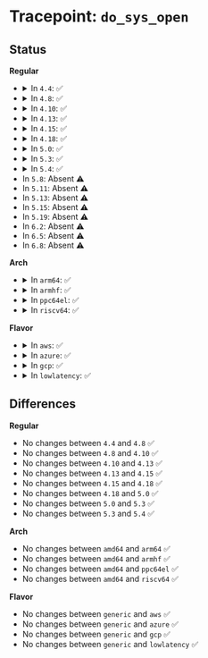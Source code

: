 # Tracepoint: <code>do_sys_open</code>

## Status
<b>Regular</b>
<ul>
<li>
<details>
<summary>In <code>4.4</code>: ✅</summary>

Event:

```c
struct trace_event_raw_do_sys_open {
    struct trace_entry ent;
    u32 __data_loc_filename;
    int flags;
    int mode;
    char __data[0];
};
```
Function:

```c
void trace_event_raw_event_do_sys_open(void *__data, const char *filename, int flags, int mode);
```
</details>
</li>
<li>
<details>
<summary>In <code>4.8</code>: ✅</summary>

Event:

```c
struct trace_event_raw_do_sys_open {
    struct trace_entry ent;
    u32 __data_loc_filename;
    int flags;
    int mode;
    char __data[0];
};
```
Function:

```c
void trace_event_raw_event_do_sys_open(void *__data, const char *filename, int flags, int mode);
```
</details>
</li>
<li>
<details>
<summary>In <code>4.10</code>: ✅</summary>

Event:

```c
struct trace_event_raw_do_sys_open {
    struct trace_entry ent;
    u32 __data_loc_filename;
    int flags;
    int mode;
    char __data[0];
};
```
Function:

```c
void trace_event_raw_event_do_sys_open(void *__data, const char *filename, int flags, int mode);
```
</details>
</li>
<li>
<details>
<summary>In <code>4.13</code>: ✅</summary>

Event:

```c
struct trace_event_raw_do_sys_open {
    struct trace_entry ent;
    u32 __data_loc_filename;
    int flags;
    int mode;
    char __data[0];
};
```
Function:

```c
void trace_event_raw_event_do_sys_open(void *__data, const char *filename, int flags, int mode);
```
</details>
</li>
<li>
<details>
<summary>In <code>4.15</code>: ✅</summary>

Event:

```c
struct trace_event_raw_do_sys_open {
    struct trace_entry ent;
    u32 __data_loc_filename;
    int flags;
    int mode;
    char __data[0];
};
```
Function:

```c
void trace_event_raw_event_do_sys_open(void *__data, const char *filename, int flags, int mode);
```
</details>
</li>
<li>
<details>
<summary>In <code>4.18</code>: ✅</summary>

Event:

```c
struct trace_event_raw_do_sys_open {
    struct trace_entry ent;
    u32 __data_loc_filename;
    int flags;
    int mode;
    char __data[0];
};
```
Function:

```c
void trace_event_raw_event_do_sys_open(void *__data, const char *filename, int flags, int mode);
```
</details>
</li>
<li>
<details>
<summary>In <code>5.0</code>: ✅</summary>

Event:

```c
struct trace_event_raw_do_sys_open {
    struct trace_entry ent;
    u32 __data_loc_filename;
    int flags;
    int mode;
    char __data[0];
};
```
Function:

```c
void trace_event_raw_event_do_sys_open(void *__data, const char *filename, int flags, int mode);
```
</details>
</li>
<li>
<details>
<summary>In <code>5.3</code>: ✅</summary>

Event:

```c
struct trace_event_raw_do_sys_open {
    struct trace_entry ent;
    u32 __data_loc_filename;
    int flags;
    int mode;
    char __data[0];
};
```
Function:

```c
void trace_event_raw_event_do_sys_open(void *__data, const char *filename, int flags, int mode);
```
</details>
</li>
<li>
<details>
<summary>In <code>5.4</code>: ✅</summary>

Event:

```c
struct trace_event_raw_do_sys_open {
    struct trace_entry ent;
    u32 __data_loc_filename;
    int flags;
    int mode;
    char __data[0];
};
```
Function:

```c
void trace_event_raw_event_do_sys_open(void *__data, const char *filename, int flags, int mode);
```
</details>
</li>
<li>
In <code>5.8</code>: Absent ⚠️
</li>
<li>
In <code>5.11</code>: Absent ⚠️
</li>
<li>
In <code>5.13</code>: Absent ⚠️
</li>
<li>
In <code>5.15</code>: Absent ⚠️
</li>
<li>
In <code>5.19</code>: Absent ⚠️
</li>
<li>
In <code>6.2</code>: Absent ⚠️
</li>
<li>
In <code>6.5</code>: Absent ⚠️
</li>
<li>
In <code>6.8</code>: Absent ⚠️
</li>
</ul>
<b>Arch</b>
<ul>
<li>
<details>
<summary>In <code>arm64</code>: ✅</summary>

Event:

```c
struct trace_event_raw_do_sys_open {
    struct trace_entry ent;
    u32 __data_loc_filename;
    int flags;
    int mode;
    char __data[0];
};
```
Function:

```c
void trace_event_raw_event_do_sys_open(void *__data, const char *filename, int flags, int mode);
```
</details>
</li>
<li>
<details>
<summary>In <code>armhf</code>: ✅</summary>

Event:

```c
struct trace_event_raw_do_sys_open {
    struct trace_entry ent;
    u32 __data_loc_filename;
    int flags;
    int mode;
    char __data[0];
};
```
Function:

```c
void trace_event_raw_event_do_sys_open(void *__data, const char *filename, int flags, int mode);
```
</details>
</li>
<li>
<details>
<summary>In <code>ppc64el</code>: ✅</summary>

Event:

```c
struct trace_event_raw_do_sys_open {
    struct trace_entry ent;
    u32 __data_loc_filename;
    int flags;
    int mode;
    char __data[0];
};
```
Function:

```c
void trace_event_raw_event_do_sys_open(void *__data, const char *filename, int flags, int mode);
```
</details>
</li>
<li>
<details>
<summary>In <code>riscv64</code>: ✅</summary>

Event:

```c
struct trace_event_raw_do_sys_open {
    struct trace_entry ent;
    u32 __data_loc_filename;
    int flags;
    int mode;
    char __data[0];
};
```
Function:

```c
void trace_event_raw_event_do_sys_open(void *__data, const char *filename, int flags, int mode);
```
</details>
</li>
</ul>
<b>Flavor</b>
<ul>
<li>
<details>
<summary>In <code>aws</code>: ✅</summary>

Event:

```c
struct trace_event_raw_do_sys_open {
    struct trace_entry ent;
    u32 __data_loc_filename;
    int flags;
    int mode;
    char __data[0];
};
```
Function:

```c
void trace_event_raw_event_do_sys_open(void *__data, const char *filename, int flags, int mode);
```
</details>
</li>
<li>
<details>
<summary>In <code>azure</code>: ✅</summary>

Event:

```c
struct trace_event_raw_do_sys_open {
    struct trace_entry ent;
    u32 __data_loc_filename;
    int flags;
    int mode;
    char __data[0];
};
```
Function:

```c
void trace_event_raw_event_do_sys_open(void *__data, const char *filename, int flags, int mode);
```
</details>
</li>
<li>
<details>
<summary>In <code>gcp</code>: ✅</summary>

Event:

```c
struct trace_event_raw_do_sys_open {
    struct trace_entry ent;
    u32 __data_loc_filename;
    int flags;
    int mode;
    char __data[0];
};
```
Function:

```c
void trace_event_raw_event_do_sys_open(void *__data, const char *filename, int flags, int mode);
```
</details>
</li>
<li>
<details>
<summary>In <code>lowlatency</code>: ✅</summary>

Event:

```c
struct trace_event_raw_do_sys_open {
    struct trace_entry ent;
    u32 __data_loc_filename;
    int flags;
    int mode;
    char __data[0];
};
```
Function:

```c
void trace_event_raw_event_do_sys_open(void *__data, const char *filename, int flags, int mode);
```
</details>
</li>
</ul>

## Differences
<b>Regular</b>
<ul>
<li>
No changes between <code>4.4</code> and <code>4.8</code> ✅
</li>
<li>
No changes between <code>4.8</code> and <code>4.10</code> ✅
</li>
<li>
No changes between <code>4.10</code> and <code>4.13</code> ✅
</li>
<li>
No changes between <code>4.13</code> and <code>4.15</code> ✅
</li>
<li>
No changes between <code>4.15</code> and <code>4.18</code> ✅
</li>
<li>
No changes between <code>4.18</code> and <code>5.0</code> ✅
</li>
<li>
No changes between <code>5.0</code> and <code>5.3</code> ✅
</li>
<li>
No changes between <code>5.3</code> and <code>5.4</code> ✅
</li>
</ul>
<b>Arch</b>
<ul>
<li>
No changes between <code>amd64</code> and <code>arm64</code> ✅
</li>
<li>
No changes between <code>amd64</code> and <code>armhf</code> ✅
</li>
<li>
No changes between <code>amd64</code> and <code>ppc64el</code> ✅
</li>
<li>
No changes between <code>amd64</code> and <code>riscv64</code> ✅
</li>
</ul>
<b>Flavor</b>
<ul>
<li>
No changes between <code>generic</code> and <code>aws</code> ✅
</li>
<li>
No changes between <code>generic</code> and <code>azure</code> ✅
</li>
<li>
No changes between <code>generic</code> and <code>gcp</code> ✅
</li>
<li>
No changes between <code>generic</code> and <code>lowlatency</code> ✅
</li>
</ul>
